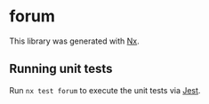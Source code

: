 # forum

This library was generated with [Nx](https://nx.dev).

## Running unit tests

Run `nx test forum` to execute the unit tests via [Jest](https://jestjs.io).
